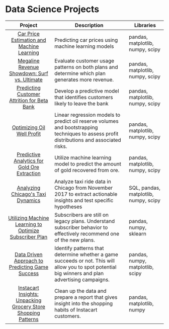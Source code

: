 # Data Science Projects

| Project | Description | Libraries |
| :-----------: | ----------- |----------- |
|[Car Price Estimation and Machine Learning](https://github.com/BradyQuack/Car-Price-Estimation-And-Machine-Learning) | Predicting car prices using machine learning models | pandas, matplotlib, numpy, scipy |
|[Megaline Revenue Showdown: Surf vs. Ultimate](https://github.com/BradyQuack/Megaline-Revenue-Showdown-Surf-vs.-Ultimate) | Evaluate customer usage patterns on both plans and determine which plan generates more revenue. | pandas, matplotlib, numpy, scipy |
|[Predicting Customer Attrition for Beta Bank](https://github.com/BradyQuack/Predicting-Customer-Attrition-for-Beta-Bank) | Develop a predictive model that identifies customers likely to leave the bank | pandas, matplotlib, numpy, scipy |
|[Optimizing Oil Well Profit](https://github.com/BradyQuack/Optimizing-Oil-Well-Profit) | Linear regression models to predict oil reserve volumes and bootstrapping techniques to assess profit distributions and associated risks. | pandas, matplotlib, numpy, scipy |
|[Predictive Analytics for Gold Ore Extraction](https://github.com/BradyQuack/Predictive-Analytics-for-Gold-Ore-Extraction)| Utilize machine learning model to predict the amount of gold recovered from ore. | pandas, matplotlib, numpy, scipy |
|[Analyzing Chicago's Taxi Dynamics](https://github.com/BradyQuack/Analyzing-Chicago-s-Taxi-Dynamics) | Analyze taxi ride data in Chicago from November 2017 to extract actionable insights and test specific hypotheses | SQL, pandas, matplotlib, numpy, scipy |
|[Utilizing Machine Learning to Optimize Subscriber Plan](https://github.com/BradyQuack/Utilizing-Machine-Learning-to-Optimize-Subscriber-Plan)| Subscribers are still on legacy plans. Understand subscriber behavior to effectively recommend one of the new plans. | pandas, numpy, sklearn |
|[Data Driven Approach to Predicting Game Success](https://github.com/BradyQuack/Data-Driven-Approach-to-Predicting-Game-Success)| Identify patterns that determine whether a game succeeds or not. This will allow you to spot potential big winners and plan advertising campaigns. | pandas, numpy, matplotlib, scipy |
|[Instacart Insights: Unpacking Grocery Store Shopping Patterns](https://github.com/BradyQuack/Instacart-Insights-Unpacking-Grocery-Shopping-Patterns) | Clean up the data and prepare a report that gives insight into the shopping habits of Instacart customers. | pandas, matplotlib, numpy |
